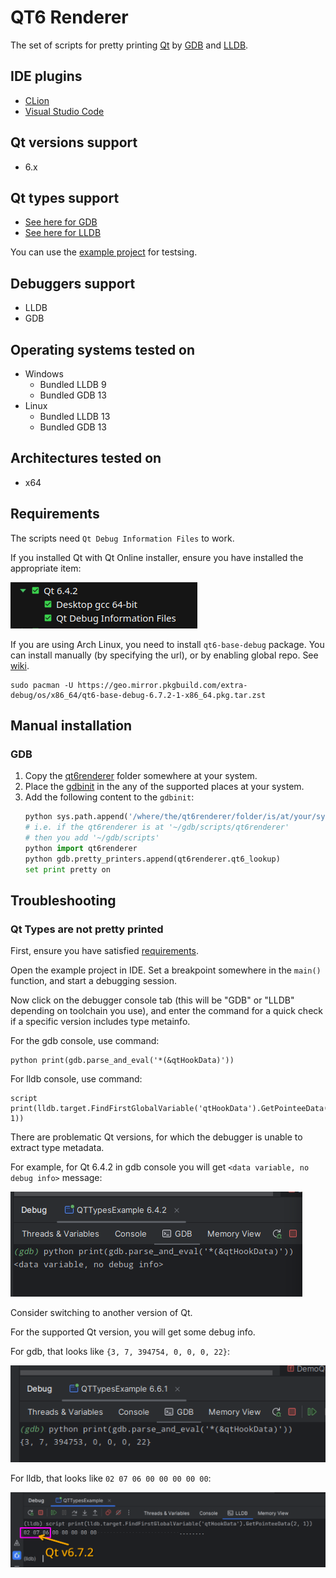 # QT6 Renderer

The set of scripts for pretty printing [Qt][qt] by [GDB][gdb] and [LLDB][lldb].

## IDE plugins
* [CLion][qt6renderer_intlj]
* [Visual Studio Code][qt6renderer_vsc]

## Qt versions support
* 6.x

## Qt types support
* [See here for GDB](./python/gdb)
* [See here for LLDB](./python/lldb)

You can use the [example project][qt6renderer_exmpl] for testsing.

## Debuggers support
* LLDB
* GDB

## Operating systems tested on
* Windows
  * Bundled LLDB 9
  * Bundled GDB 13 
* Linux
  * Bundled LLDB 13
  * Bundled GDB 13

## Architectures tested on
* x64

## Requirements

The scripts need `Qt Debug Information Files` to work.

If you installed Qt with Qt Online installer, ensure you have installed the appropriate item:

![Checkbox for QtDebug Information files](images/Qt_Debug_Information_files_checkbox.png)

If you are using Arch Linux, you need to install `qt6-base-debug` package.
You can install manually (by specifying the url), or by enabling global repo. See [wiki](https://wiki.archlinux.org/title/Debugging/Getting_traces#Installing_debug_packages).
```
sudo pacman -U https://geo.mirror.pkgbuild.com/extra-debug/os/x86_64/qt6-base-debug-6.7.2-1-x86_64.pkg.tar.zst
```

## Manual installation

### GDB

1. Copy the [qt6renderer](./python/gdb/qt6renderer/) folder somewhere at your system.
2. Place the [gdbinit](https://man7.org/linux/man-pages/man5/gdbinit.5.html) in the any of the supported places at your system.
3. Add the following content to the `gdbinit`:
   ```python
   python sys.path.append('/where/the/qt6renderer/folder/is/at/your/system') 
   # i.e. if the qt6renderer is at '~/gdb/scripts/qt6renderer'
   # then you add '~/gdb/scripts'
   python import qt6renderer
   python gdb.pretty_printers.append(qt6renderer.qt6_lookup)
   set print pretty on
   ```

## Troubleshooting

### Qt Types are not pretty printed

First, ensure you have satisfied [requirements](#Requirements).

Open the example project in IDE. Set a breakpoint somewhere in the `main()` function, and start a debugging session.

Now click on the debugger console tab (this will be "GDB" or "LLDB" depending on toolchain you use), and enter the command
for a quick check if a specific version includes type metainfo.

For the gdb console, use command:
```
python print(gdb.parse_and_eval('*(&qtHookData)'))
```

For lldb console, use command:
```
script print(lldb.target.FindFirstGlobalVariable('qtHookData').GetPointeeData(2, 1))
```

There are problematic Qt versions, for which the debugger is unable to extract type metadata.

For example, for Qt 6.4.2 in gdb console you will get `<data variable, no debug info>` message:

![No debug info gdb](images/debug_info_gdb_bad.png)

Consider switching to another version of Qt.

For the supported Qt version, you will get some debug info.

For gdb, that looks like `{3, 7, 394754, 0, 0, 0, 22}`:

![Have debug info gdb](images/debug_info_gdb_good.png)

For lldb, that looks like `02 07 06 00 00 00 00 00`:

![Have debug info lldb](images/debug_info_lldb_good.png)


[qt]: https://www.qt.io/
[gdb]: https://sourceware.org/gdb/
[lldb]: https://lldb.llvm.org/
[qt6renderer_exmpl]: https://github.com/winseros/Qt6RendererExmpl
[qt6renderer_intlj]: https://github.com/winseros/Qt6RendererIntlj
[qt6renderer_vsc]: https://github.com/winseros/Qt6RendererVscj